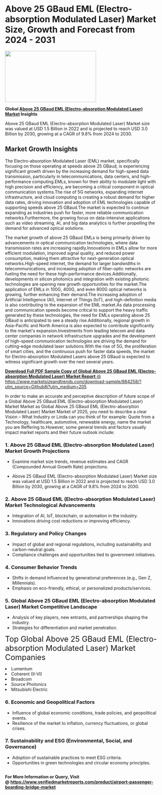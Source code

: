 <H1>Above 25 GBaud EML (Electro-absorption Modulated Laser) Market Size, Growth and Forecast from 2024 - 2031</H1><img class="aligncenter size-medium wp-image-584254" src="https://thirdeyenews.in/wp-content/uploads/2024/09/Global-Market-Research-300x168.jpeg" alt="" width="300" height="168" /><p><strong>Global&nbsp;<a href="https://www.marketsizeandtrends.com/download-sample/884258/?utm_source=Github8j?utm_medium=205">Above 25 GBaud EML (Electro-absorption Modulated Laser) Market</a> Insights</strong></p><p>Above 25 GBaud EML (Electro-absorption Modulated Laser) Market size was valued at USD 1.5 Billion in 2022 and is projected to reach USD 3.0 Billion by 2030, growing at a CAGR of 9.8% from 2024 to 2030.</p><p><h2>Market Growth Insights</h2> <p>The Electro-absorption Modulated Laser (EML) market, specifically focusing on those operating at speeds above 25 GBaud, is experiencing significant growth driven by the increasing demand for high-speed data transmission, particularly in telecommunications, data centers, and high-performance computing.EMLs, known for their ability to modulate light with high precision and efficiency, are becoming a critical component in optical communication systems.The rise of 5G networks, expanding internet infrastructure, and cloud computing is creating a robust demand for higher data rates, driving innovation and adoption of EML technologies capable of supporting speeds above 25 GBaud.The market is expected to continue expanding as industries push for faster, more reliable communication networks.Furthermore, the growing focus on data-intensive applications such as video streaming, AI, and big data analytics is further propelling the demand for advanced optical solutions.</p> <p><a href="#"></a></p> <p>The market growth of above 25 GBaud EMLs is being primarily driven by advancements in optical communication technologies, where data transmission rates are increasing rapidly.Innovations in EMLs allow for more efficient modulation, improved signal quality, and reduced power consumption, making them attractive for next-generation optical networks.High-speed internet, the demand for larger bandwidths in telecommunications, and increasing adoption of fiber-optic networks are fueling the need for these high-performance devices.Additionally, developments in silicon photonics and integration with existing photonic technologies are opening new growth opportunities for the market.The application of EMLs in 100G, 400G, and even 800G optical networks is growing, further enhancing their demand.The increasing adoption of Artificial Intelligence (AI), Internet of Things (IoT), and high-definition media is also contributing to the expansion of the EML market.As data processing and communication speeds become critical to support the heavy traffic generated by these technologies, the need for EMLs operating above 25 GBaud is anticipated to see a steady rise.Additionally, regional growth in Asia-Pacific and North America is also expected to contribute significantly to the market's expansion.Investments from leading telecom and data center companies in network infrastructure upgrades and the development of high-speed communication technologies are driving the demand for cutting-edge modulated laser solutions.With the rise of 5G, the proliferation of smart cities, and the continuous push for faster data speeds, the market for Electro-absorption Modulated Lasers above 25 GBaud is expected to witness significant growth over the next several years.<p><a href="#"></p><p><span class=""><strong>Download Full PDF Sample Copy of Global Above 25 GBaud EML (Electro-absorption Modulated Laser) Market Report</strong> @ <a href="https://www.marketsizeandtrends.com/download-sample/884258/?utm_source=Github8j?utm_medium=205" target="_blank">https://www.marketsizeandtrends.com/download-sample/884258/?utm_source=Github8j?utm_medium=205</a></span></p><p>In order to make an accurate and perceptive description of future scope of a Global&nbsp;Above 25 GBaud EML (Electro-absorption Modulated Laser) Market Market as Global&nbsp;Above 25 GBaud EML (Electro-absorption Modulated Laser) Market Market of 2025, you need to describe a clear Vision &ndash; What Industry or Linda can you think of for example: Quote from a Technology, healthcare, automotive, renewable energy, name the market you are Reffering to.However, some general trends and factors usually impact market reports and their future outlook include:</p><h3>1.&nbsp;<strong>Above 25 GBaud EML (Electro-absorption Modulated Laser) Market Growth Projections</strong></h3><ul><li>Examine market size trends, revenue estimates and CAGR (Compounded Annual Growth Rate) projections.</li><li><p>Above 25 GBaud EML (Electro-absorption Modulated Laser) Market size was valued at USD 1.5 Billion in 2022 and is projected to reach USD 3.0 Billion by 2030, growing at a CAGR of 9.8% from 2024 to 2030.</p></li></ul><h3>2.&nbsp;<strong>Above 25 GBaud EML (Electro-absorption Modulated Laser) Market Technological Advancements</strong></h3><ul><li>Integration of AI, IoT, blockchain, or automation in the industry.</li><li>Innovations driving cost reductions or improving efficiency.</li></ul><h3>3.&nbsp;<strong>Regulatory and Policy Changes</strong></h3><ul><li>Impact of global and regional regulations, including sustainability and carbon-neutral goals.</li><li>Compliance challenges and opportunities tied to government initiatives.</li></ul><h3>4.&nbsp;<strong>Consumer Behavior Trends</strong></h3><ul><li>Shifts in demand influenced by generational preferences (e.g., Gen Z, Millennials).</li><li>Emphasis on eco-friendly, ethical, or personalized products/services.</li></ul><h3>5.&nbsp;<strong>Global Above 25 GBaud EML (Electro-absorption Modulated Laser) Market Competitive Landscape</strong></h3><ul><li>Analysis of key players, new entrants, and partnerships shaping the industry.</li><li>Strategies for differentiation and market penetration.</li></ul><p data-pm-slice="1 1 []"><span style="color: inherit; font-family: inherit; font-size: 25px;">Top Global Above 25 GBaud EML (Electro-absorption Modulated Laser) Market Companies</span></p><div class="" data-test-id=""><p><li>Lumentum</li><li> Coherent (II-VI)</li><li> Broadcom</li><li> Source Photonics</li><li> Mitsubishi Electric</li></p></div><h3>6.&nbsp;<strong>Economic and Geopolitical Factors</strong></h3><ul><li>Influence of global economic conditions, trade policies, and geopolitical events.</li><li>Resilience of the market to inflation, currency fluctuations, or global crises.</li></ul><h3>7.&nbsp;<strong>Sustainability and ESG (Environmental, Social, and Governance)</strong></h3><ul><li>Adoption of sustainable practices to meet ESG criteria.</li><li>Opportunities in green technologies and circular economy principles.</li></ul><h2><strong style="font-size: 14px;">For More Information or Query, Visit @&nbsp;</strong><a style="background-color: #ffffff; font-size: 14px;" href="https://www.marketsizeandtrends.com/report/above-25-gbaud-eml-electro-absorption-modulated-laser-market/" target="_blank">https://www.verifiedmarketreports.com/product/airport-passenger-boarding-bridge-market</a></h2>
